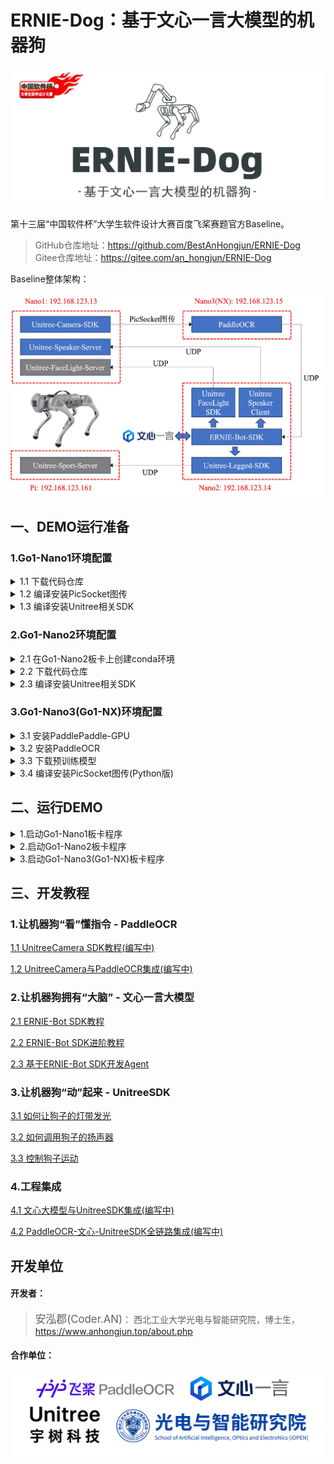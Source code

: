 # ERNIE-Dog：基于文心一言大模型的机器狗

<div align="center">
<img src="./attach/logo.jpg" width="700px">
</div>

第十三届“中国软件杯”大学生软件设计大赛百度飞桨赛题官方Baseline。

> GitHub仓库地址：https://github.com/BestAnHongjun/ERNIE-Dog \
> Gitee仓库地址：https://gitee.com/an_hongjun/ERNIE-Dog

Baseline整体架构：

<div align="center">
<img src="./attach/framework.jpg" width="800px">
</div>

## 一、DEMO运行准备

### 1.Go1-Nano1环境配置

<details>
<summary>1.1 下载代码仓库</summary>

```sh
# 下载到home目录
cd ~

# 克隆Git仓库
git clone https://github.com/BestAnHongjun/ERNIE-Dog.git

# 如遇到网络问题，可由Gitee码云平台下载
# git clone https://gitee.com/an_hongjun/ERNIE-Dog.git
```

> 如果在Go1板卡上遇到HTTPS证书相关问题问题，一般是由系统时间不准确导致的，执行如下指令自动同步系统时间：
```sh
sudo ntpdate ntp.aliyun.com
```
**记得每次开机都执行上述命令同步时间**。当你遇到不限于以下问题时，都有可能是时间问题导致的：
* 通过wget、git、curl等下载文件失败，通常涉及https协议握手；
* CMake编译失败。表现为命令行中好像已经编译完成了，但实际上没有更新二进制文件。因为CMake会比较缓存中的二进制文件和新生成的二进制文件的时间，如果编译目录中存在一个“未来“的文件，它会认为你已经编译成功了。

</details>

<details>
<summary>1.2 编译安装PicSocket图传</summary>

下载PicSocket代码仓库。

```sh
# 下载PicSocket到home目录
cd ~

# 克隆Git仓库
git clone https://github.com/BestAnHongjun/PicSocket.git

# 如遇到网络问题，可由Gitee码云平台下载
# git clone https://gitee.com/an_hongjun/PicSocket.git
```

切换到v0.0.2分支。
```sh
cd ~/PicSocket
git checkout v0.0.2
```

编译并安装。
```sh
cd ~/PicSocket
mkdir build
cd build
cmake ..
make -j4 
make install
```

执行完上述命令后，会将PicSocket相关组件安装到`~/PicSocket/install`文件夹。

</details>

<details>
<summary>1.3 编译安装Unitree相关SDK</summary>

编译安装宇树相机SDK

```sh
# 进入项目主目录
cd ~/ERNIE-Dog

# 执行一键编译安装脚本
./Go1_Bot/build_camera_sdk.sh
```

**注意**：如果您按照上述教程，将`PicSocket`安装到了`~/PicSocket/install`文件夹，即`/home/unitree/PicSocket/install`文件夹，则不需要作任何修改。如果您未按照教程安装到该文件夹，请修改`ERNIE-Dog/Go1_Bot/CameraSDK/CMakeLists.txt`中的相关路径。

</details>

### 2.Go1-Nano2环境配置

<details>
<summary>2.1 在Go1-Nano2板卡上创建conda环境</summary>

安装Miniforge。
> **关于为什么要装`Miniforge`**：调用文心一言`ERNIE-Bot`时需要安装`erniebot`包，该包要求的最低Python解释器版本为`Python>=3.8`，而`Go1-Nano2`预装的Python解释器版本为3.6，同时为了避免后续过程的其他麻烦（比如环境依赖冲突），因此安装`conda`环境。 \
> 说到`conda`环境，很多童鞋第一反应是和PC端一样安装`Anaconda`，但`Anaconda`过于庞大了，本身`Nano`空间就不太够。遂想到安装`Miniconda`。 \
> 哈哈，很遗憾，笔者尝试过了，`Nano`上安装`Miniconda`会不兼容（报错：Illegal instruction），遂使用代替方案`Miniforge`。

> *PS:有佬有其他solution可以用自己的方法，本`baseline`面向各水平广大群体。*\
> *PS:虽然`Nano`上不能安装`Miniconda`，但笔者尝试过在`NX`上是可以安装`Miniconda`的。*

```sh
# 创建文件夹
mkdir -p ~/miniforge

# 下载Miniforge安装包
wget https://gitee.com/an_hongjun/miniforge/releases/download/v23.11.0/Miniforge3-Linux-aarch64.sh -O ~/miniforge/miniforge.sh

# 安装Miniforge
bash ~/miniforge/miniforge.sh -b -u -p ~/miniforge

# 删除安装包
rm -rf ~/miniforge/miniforge.sh

# 初始化Miniforge环境
~/miniforge/bin/conda init bash
source ~/.bashrc
```

这时你的命令行前面应该有小括号了`(base)`。

```sh
# 创建虚拟环境
conda create -n ernie_dog python=3.10

# 激活虚拟环境
conda activate ernie_dog
```
这时，命令行前面的小括号应该变成`(ernie_dog)`了，表示当前已经进入`ernie_dog`环境。

后面再执行相关代码时，记得确保在`ernie_dog`环境中。尤其是重启终端窗口之后，会默认以基础环境`base`启动。可参考以下命令：

```sh
# 创建新的虚拟环境
conda create -n <your-env-name> python=3.x

# 激活虚拟环境
conda activate <your-env-name>

# 退出虚拟环境
conda deactivate

# 删除虚拟环境
conda remove -n <your-env-name> --all # 慎用，不可逆！
```

</details>

<details>
<summary>2.2 下载代码仓库</summary>

下载Baseline代码仓库

```sh
# 下载到Home目录
cd ~

# 克隆Git仓库
git clone https://github.com/BestAnHongjun/ERNIE-Dog.git

# 如遇到网络问题，可由Gitee码云平台下载
# git clone https://gitee.com/an_hongjun/ERNIE-Dog.git
```

安装依赖项
* 注意确保你已经进入`conda`虚拟环境。

```sh
# 进入仓库主目录
cd ERNIE-Dog

# 安装依赖项
python -m pip install -r requirements-nano2.txt
```

</details>

<details>
<summary>2.3 编译安装Unitree相关SDK</summary>

编译安装宇树运动SDK

```sh
# 进入项目主目录
cd ~/ERNIE-Dog

# 执行一键编译安装脚本
./Go1_Bot/build_legged_sdk.sh
```

编译安装宇树灯带SDK

```sh
# 进入项目主目录
cd ~/ERNIE-Dog

# 执行一键编译安装脚本
./Go1_Bot/build_light_sdk.sh
```

</details>

### 3.Go1-Nano3(Go1-NX)环境配置

<details>
<summary>3.1 安装PaddlePaddle-GPU</summary>

下载PaddlePaddle-GPU安装包。

**注意**：该Python包是针对JetPack4.5定制的，小白请勿在`conda`环境中使用。大佬如果想在`conda`环境中使用请自行使用骚操作解决。

```sh
# 进入下载目录
cd ~/Downloads

# NX版执行如下命令
wget https://paddle-inference-lib.bj.bcebos.com/2.3.2/python/Jetson/jetpack4.5_gcc7.5/xavier/paddlepaddle_gpu-2.3.2-cp36-cp36m-linux_aarch64.whl
# Nano版执行如下命令
wget https://paddle-inference-lib.bj.bcebos.com/2.3.2/python/Jetson/jetpack4.5_gcc7.5/nano/paddlepaddle_gpu-2.3.2-cp36-cp36m-linux_aarch64.whl
```

安装PaddlePaddle-GPU。
```sh
pip3 install paddlepaddle_gpu-2.3.2-cp36-cp36m-linux_aarch64.whl
```

使用vim编辑`~/.bashrc`:

```sh
vim ~/.bashrc
```

在最后一行添加：
```sh
export OPENBLAS_CORETYPE=ARMV8
```

激活环境变量：

```sh
source ~/.bashrc
```

使用解释器方式运行python，看一下是否安装成功：

```sh
python3
```

```py
import paddle
```

以下为安装成功的正常状态：
![](./attach/paddle.jpg)

</details>

<details>
<summary>3.2 安装PaddleOCR</summary>

下载PaddleOCR代码仓库。

```sh
cd ~
git clone https://github.com/PaddlePaddle/PaddleOCR
```

切换分支。

```sh
cd ~/PaddleOCR
git checkout release/2.6
```

注意执行`git checkout release/2.6`切换到2.6版本分支。在2.7+版本中，`requirements.txt`中的一项`Pillow>=10.0.0`，`Python3.6`无法支持……

编辑`requirements.txt`，将最后一行`PyMuPDF`注释掉，同时添加一行新的`python-bidi`。

```sh
# PyMuPDF<1.21.0
python-bidi
```

安装依赖项。

```sh
pip3 install -r requirements.txt
```

`pip3 install`这一步耗时比较长，请将狗子充满电进行，或外接电源。

</details>

<details>
<summary>3.3 下载预训练模型</summary>

下载并解压PPOCRv3模型

```sh
cd ~/PaddleOCR
mkdir pretrain_models
cd pretrain_models

wget https://paddleocr.bj.bcebos.com/PP-OCRv3/chinese/ch_PP-OCRv3_det_infer.tar
wget https://paddleocr.bj.bcebos.com/PP-OCRv3/chinese/ch_PP-OCRv3_rec_infer.tar
tar xf ch_PP-OCRv3_det_infer.tar
tar xf ch_PP-OCRv3_rec_infer.tar
```

运行demo测试：

```sh
python3 tools/infer/predict_system.py \
    --det_model_dir=./pretrain_models/ch_PP-OCRv3_det_infer/ \
    --rec_model_dir=./pretrain_models/ch_PP-OCRv3_rec_infer/ \
    --image_dir=./doc/imgs/ \
    --use_gpu=True \
    --rec_image_shape="3,48,320"
```

运行结果将保存于`./inference_results`文件夹下。

</details>

<details>
<summary>3.4 编译安装PicSocket图传(Python版)</summary>

下载PicSocket代码仓库。

```sh
# 下载PicSocket到home目录
cd ~

# 克隆Git仓库
git clone https://github.com/BestAnHongjun/PicSocket.git

# 如遇到网络问题，可由Gitee码云平台下载
# git clone https://gitee.com/an_hongjun/PicSocket.git
```

切换到v0.0.2分支。
```sh
cd ~/PicSocket
git checkout v0.0.2
```

编译并安装。
```sh
cd ~/PicSocket
mkdir build
cd build
cmake .. -DPYTHON_BUILD=TRUE # 注意这里和Nano1不一样！
make -j4 
# 注意这里也和Nano1不一样，不需要make install
```

安装Python模块。

```sh
cd ~/PicSocket
pip3 install -e .
```

</details>


## 二、运行DEMO

<details>
<summary>1.启动Go1-Nano1板卡程序</summary>

由终端连接Go1-Nano1；

```sh
ssh unitree@192.168.123.13
```

进入项目目录。

```sh
cd ~/ERNIE-Dog
```

运行扬声器服务程序。

```sh
python3 Go1_Bot/SoundServer.py
```

此终端保留，新开一个终端，连接Go1-Nano1。

```sh
ssh unitree@192.168.123.13
```

进入项目目录。

```sh
cd ~/ERNIE-Dog
```

运行摄像头推流程序。

```sh
./demo_nano1.sh
```

保留该终端。

</details>

<details>
<summary>2.启动Go1-Nano2板卡程序</summary>

新开一个终端，连接Go1-Nano2。

```sh
ssh unitree@192.168.123.14
```

进入项目目录。

```sh
cd ~/ERNIE-Dog
```

激活`conda`环境。

```sh
conda activate ernie_dog
```

同步时钟。

```sh
sudo ntpdate ntp.aliyun.com
```

将文心一言的token导入环境变量。

```sh
export ERNIE_BOT_TOKEN=<your-token>
```

运行ERNIE-Bot程序。

```sh
python3 demo_nano2.py
```

保留该终端。

</details>

<details>
<summary>3.启动Go1-Nano3(Go1-NX)板卡程序</summary>

新开一个终端，连接Go1-Nano3(Go1-NX)。

```sh
ssh unitree@192.168.123.15
```

进入PaddleOCR目录。

```sh
cd ~/PaddleOCR
```

运行PaddleOCR程序。

```sh
python3 demo_nano3_nx.py
```

</details>

## 三、开发教程

### 1.让机器狗“看”懂指令 - PaddleOCR

[1.1 UnitreeCamera SDK教程(编写中)](#)

[1.2 UnitreeCamera与PaddleOCR集成(编写中)](#)

### 2.让机器狗拥有“大脑” - 文心一言大模型

[2.1 ERNIE-Bot SDK教程](https://aistudio.baidu.com/projectdetail/6779542)

[2.2 ERNIE-Bot SDK进阶教程](https://aistudio.baidu.com/projectdetail/6779597)

[2.3 基于ERNIE-Bot SDK开发Agent](./doc/chapter2.3.md)

### 3.让机器狗“动”起来 - UnitreeSDK

[3.1 如何让狗子的灯带发光](./doc/chapter3.1.md)

[3.2 如何调用狗子的扬声器](./doc/chapter3.2.md)

[3.3 控制狗子运动](./doc/chapter3.3.md)

### 4.工程集成

[4.1 文心大模型与UnitreeSDK集成(编写中)](#)

[4.2 PaddleOCR-文心-UnitreeSDK全链路集成(编写中)](#)

## 开发单位
#### 开发者：
> <big>安泓郡(Coder.AN)</big>： 西北工业大学光电与智能研究院，博士生，https://www.anhongjun.top/about.php

#### 合作单位：


<div align="center">
<img src="./attach/work.jpg" width="500px" >
</div>


